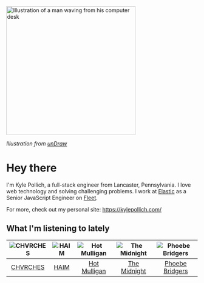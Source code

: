 <img src="https://user-images.githubusercontent.com/6766512/87306713-6f79d900-c4e6-11ea-989a-3242cbfc50c2.png" alt="Illustration of a man waving from his computer desk" height="340" />

_Illustration from [unDraw](https://undraw.co/)_

# Hey there

I'm Kyle Pollich, a full-stack engineer from Lancaster, Pennsylvania. I love web technology and solving challenging problems.
I work at [Elastic](https://www.elastic.co/) as a Senior JavaScript Engineer on [Fleet](https://www.elastic.co/guide/en/fleet/current/fleet-overview.html).

For more, check out my personal site: https://kylepollich.com/

## What I'm listening to lately

<!-- begin artists -->
  |![CHVRCHES](https://i.scdn.co/image/ab6761610000f178ea72be78f2a71616661b982e)|![HAIM](https://i.scdn.co/image/3e312ec2e821edab6dfe9183f145c85edd1309eb)|![Hot Mulligan](https://i.scdn.co/image/ab6761610000f178ee0afe7cc83d3700ef6200b9)|![The Midnight](https://i.scdn.co/image/aef4c8f3992a5ddb727bd0468854d7e1047a8851)|![Phoebe Bridgers](https://i.scdn.co/image/3b6a427f0c54c0d116c433462ae1dd48474643d0)|
  |:---:|:---:|:---:|:---:|:---:|
  |[CHVRCHES](https://open.spotify.com/artist/3CjlHNtplJyTf9npxaPl5w)|[HAIM](https://open.spotify.com/artist/4Ui2kfOqGujY81UcPrb5KE)|[Hot Mulligan](https://open.spotify.com/artist/1lKZzN2d4IqiEYxyECIEHI)|[The Midnight](https://open.spotify.com/artist/2NFrAuh8RQdQoS7iYFbckw)|[Phoebe Bridgers](https://open.spotify.com/artist/1r1uxoy19fzMxunt3ONAkG)|
<!-- end artists -->
